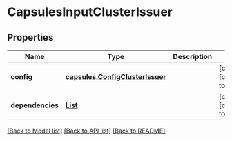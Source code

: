 # CapsulesInputClusterIssuer
## Properties

Name | Type | Description | Notes
------------ | ------------- | ------------- | -------------
**config** | [**capsules.ConfigClusterIssuer**](capsules.ConfigClusterIssuer.md) |  | [optional] [default to null]
**dependencies** | [**List**](string.md) |  | [optional] [default to null]

[[Back to Model list]](../README.md#documentation-for-models) [[Back to API list]](../README.md#documentation-for-api-endpoints) [[Back to README]](../README.md)

